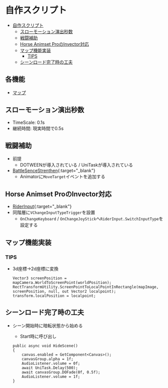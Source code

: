 # 自作スクリプト

- [自作スクリプト](#自作スクリプト)
  - [スローモーション演出秒数](#スローモーション演出秒数)
  - [戦闘補助](#戦闘補助)
  - [Horse Animset ProのInvector対応](#horse-animset-proのinvector対応)
  - [マップ機能実装](#マップ機能実装)
    - [TIPS](#tips)
  - [シーンロード完了時の工夫](#シーンロード完了時の工夫)

## 各機能

- [マップ](original/map.md)

## スローモーション演出秒数

- TimeScale: 0.1s
- 継続時間: 現実時間で0.5s

## 戦闘補助

- 前提
  - DOTWEENが導入されている / UniTaskが導入されている
- [BattleSenceStrenthen](https://github.com/Iroha71/unity-docs/blob/develop/assets/origin-scripts/BattleSenceStrengthen.cs){:target="_blank"}
  - Animatorに`MoveTarget`イベントを追加する

## Horse Animset ProのInvector対応

- [RiderInput](https://github.com/Iroha71/unity-docs/blob/develop/assets/origin-scripts/RiderInput.cs){:target="_blank"}
- 同階層に`VChangeInputTypeTrigger`を設置
  - `OnChangeKeyboard` / `OnChangeJoyStick`へ`RiderInput.SwitchInputType`を設定する

## マップ機能実装

### TIPS

- 3d座標→2d座標に変換

  ``` csharp[worldpos.cs]
  Vector3 screenPosition = mapCamera.WorldToScreenPoint(worldPosition);
  RectTransformUtility.ScreenPointToLocalPointInRectangle(mapImage, screenPosition, null, out Vector2 localpoint);
  transform.localPosition = localpoint;
  ```

## シーンロード完了時の工夫

- シーン開始時に暗転状態から始める
  - Start時に呼び出し

  ``` csharp[fade.cs]
  public async void HideScene()
  {
      canvas.enabled = GetComponent<Canvas>();
      canvasGroup.alpha = 1f;
      AudioListener.volume = 0f;
      await UniTask.Delay(500);
      await canvasGroup.DOFade(0f, 0.5f);
      AudioListener.volume = 1f;
  }
  ```
